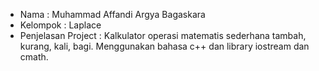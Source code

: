 - Nama : Muhammad Affandi Argya Bagaskara
- Kelompok : Laplace
- Penjelasan Project : Kalkulator operasi matematis sederhana tambah, kurang, kali, bagi. Menggunakan bahasa c++ dan library iostream dan cmath.
